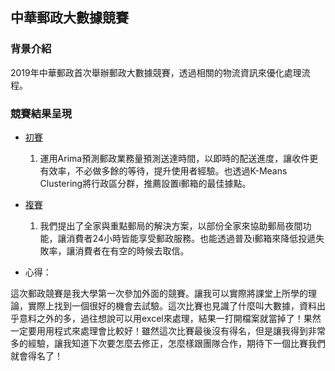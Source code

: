 ## 中華郵政大數據競賽
### 背景介紹

2019年中華郵政首次舉辦郵政大數據競賽，透過相關的物流資訊來優化處理流程。

### 競賽結果呈現
  - [初賽](https://github.com/ching-wen123/post_competition/blob/master/%E9%83%B5%E5%B1%80%E5%A4%A7%E6%95%B8%E6%93%9A.pdf)
    1. 運用Arima預測郵政業務量預測送達時間，以即時的配送進度，讓收件更有效率，不必做多餘的等待，提升使用者經驗。也透過K-Means Clustering將行政區分群，推薦設置i郵箱的最佳據點。
  
  - [複賽](https://github.com/ching-wen123/post_competition/blob/master/141755-%E4%B8%8B%E4%B8%80%E9%9A%8A-%E5%89%B5%E6%96%B0%E6%87%89%E7%94%A8%E8%A8%88%E5%8A%83%E6%9B%B8.pdf)
    1. 我們提出了全家與重點郵局的解決方案，以部份全家來協助郵局夜間功能，讓消費者24小時皆能享受郵政服務。也能透過普及i郵箱來降低投遞失敗率，讓消費者在有空的時候去取信。
 
  - 心得：
  
這次郵政競賽是我大學第一次參加外面的競賽。讓我可以實際將課堂上所學的理論，實際上找到一個很好的機會去試驗。這次比賽也見識了什麼叫大數據，資料出乎意料之外的多，過往想說可以用excel來處理，結果一打開檔案就當掉了！果然一定要用用程式來處理會比較好！雖然這次比賽最後沒有得名，但是讓我得到非常多的經驗，讓我知道下次要怎麼去修正，怎麼樣跟團隊合作，期待下一個比賽我們就會得名了！
